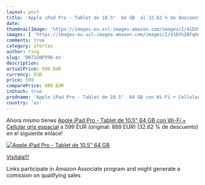 ```yaml
---
layout: post
title: 'Apple iPad Pro - Tablet de 10.5"  64 GB  al 32.62 % de descuento'
date: 
thumbnailImage: 'https://images-eu.ssl-images-amazon.com/images/I/41DS%2BFqUeIL._SL200_.jpg'
images: [ 'https://images-eu.ssl-images-amazon.com/images/I/41DS%2BFqUeIL._SL200_.jpg' ]
comments: true
category: ofertas
author: ring
slug: 'B071GNPV9Q-es'
description:
actualPrice: 599 EUR
currency: EUR
price: 599
comparePrice: 889 EUR
inStock: true
prodname: 'Apple iPad Pro - Tablet de 10.5"  64 GB con Wi-Fi + Cellular  gris espacial'
country: 'es'
---
```


Ahora mismo tienes [Apple iPad Pro - Tablet de 10.5"  64 GB con Wi-Fi + Cellular  gris espacial](https://www.amazon.es/dp/B071GNPV9Q/?tag=tolees-21) a 599 EUR (original: 889 EUR) (32.62 %  de descuento) en el siguiente enlace!

[![Apple iPad Pro - Tablet de 10.5"  64 GB ](https://images-eu.ssl-images-amazon.com/images/I/41DS%2BFqUeIL._SL200_.jpg)](https://www.amazon.es/dp/B071GNPV9Q/?tag=tolees-21)

[Visítala!!!](https://www.amazon.es/dp/B071GNPV9Q/?tag=tolees-21)

Links participate in Amazon Associate program and might generate a comission on qualifying sales
